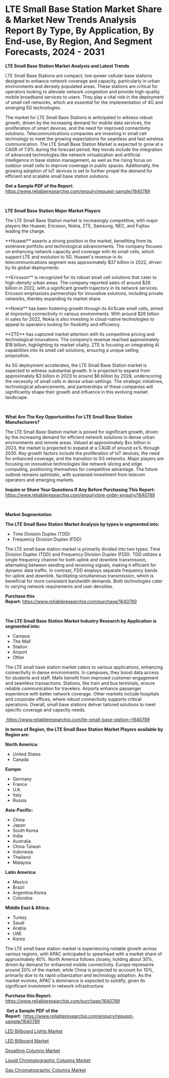 <p><h1>LTE Small Base Station Market Share & Market New Trends Analysis Report By Type, By Application, By End-use, By Region, And Segment Forecasts, 2024 - 2031</h1></p><p><strong>LTE Small Base Station Market Analysis and Latest Trends</strong></p>
<p><p>LTE Small Base Stations are compact, low-power cellular base stations designed to enhance network coverage and capacity, particularly in urban environments and densely populated areas. These stations are critical for operators looking to alleviate network congestion and provide high-quality mobile broadband services to users. They play a vital role in the deployment of small cell networks, which are essential for the implementation of 4G and emerging 5G technologies.</p><p>The market for LTE Small Base Stations is anticipated to witness robust growth, driven by the increasing demand for mobile data services, the proliferation of smart devices, and the need for improved connectivity solutions. Telecommunications companies are investing in small cell technology to meet the growing expectations for seamless and fast wireless communication. The LTE Small Base Station Market is expected to grow at a CAGR of 7.9% during the forecast period. Key trends include the integration of advanced technologies like network virtualization and artificial intelligence in base station management, as well as the rising focus on outdoor small cells to improve coverage in public spaces. Additionally, the growing adoption of IoT devices is set to further propel the demand for efficient and scalable small base station solutions.</p></p>
<p><strong>Get a Sample PDF of the Report:&nbsp;</strong> <a href="https://www.reliableresearchiq.com/enquiry/request-sample/1640789?utm_campaign=1260&utm_medium=2&utm_source=Github&utm_content=ia&utm_term=25092024&utm_id=lte-small-base-station">https://www.reliableresearchiq.com/enquiry/request-sample/1640789</a></p>
<p>&nbsp;</p>
<p><strong>LTE Small Base Station Major Market Players</strong></p>
<p><p>The LTE Small Base Station market is increasingly competitive, with major players like Huawei, Ericsson, Nokia, ZTE, Samsung, NEC, and Fujitsu leading the charge. </p><p>**Huawei** asserts a strong position in the market, benefiting from its extensive portfolio and technological advancements. The company focuses on enhancing network capacity and coverage with its small cells, which support LTE and evolution to 5G. Huawei's revenue in its telecommunications segment was approximately $37 billion in 2022, driven by its global deployments.</p><p>**Ericsson** is recognized for its robust small cell solutions that cater to high-density urban areas. The company reported sales of around $26 billion in 2022, with a significant growth trajectory in its network services. Ericsson emphasizes partnerships for innovative solutions, including private networks, thereby expanding its market share.</p><p>**Nokia** has been fostering growth through its AirScale small cells, aimed at improving connectivity in various environments. With around $26 billion in sales for 2022, Nokia is also investing in cloud-native technologies to appeal to operators looking for flexibility and efficiency.</p><p>**ZTE** has captured market attention with its competitive pricing and technological innovations. The company’s revenue reached approximately $18 billion, highlighting its market vitality. ZTE is focusing on integrating AI capabilities into its small cell solutions, ensuring a unique selling proposition.</p><p>As 5G deployment accelerates, the LTE Small Base Station market is expected to witness substantial growth. It is projected to expand from approximately $3 billion in 2023 to around $6 billion by 2028, underscoring the necessity of small cells in dense urban settings. The strategic initiatives, technological advancements, and partnerships of these companies will significantly shape their growth and influence in this evolving market landscape.</p></p>
<p>&nbsp;</p>
<p><strong>What Are The Key Opportunities For LTE Small Base Station Manufacturers?</strong></p>
<p><p>The LTE Small Base Station market is poised for significant growth, driven by the increasing demand for efficient network solutions in dense urban environments and remote areas. Valued at approximately $xx billion in 2023, the market is projected to expand at a CAGR of around xx% through 2030. Key growth factors include the proliferation of IoT devices, the need for enhanced coverage, and the transition to 5G networks. Major players are focusing on innovative technologies like network slicing and edge computing, positioning themselves for competitive advantage. The future outlook remains optimistic, with sustained investment from telecom operators and emerging markets.</p></p>
<p><strong>Inquire or Share Your Questions If Any Before Purchasing This Report:</strong> <a href="https://www.reliableresearchiq.com/enquiry/pre-order-enquiry/1640789?utm_campaign=1260&utm_medium=2&utm_source=Github&utm_content=ia&utm_term=25092024&utm_id=lte-small-base-station">https://www.reliableresearchiq.com/enquiry/pre-order-enquiry/1640789</a></p>
<p>&nbsp;</p>
<p><strong>Market Segmentation</strong></p>
<p><strong>The LTE Small Base Station Market Analysis by types is segmented into:</strong></p>
<p><ul><li>Time Division Duplex (TDD)</li><li>Frequency Division Duplex (FDD)</li></ul></p>
<p><p>The LTE small base station market is primarily divided into two types: Time Division Duplex (TDD) and Frequency Division Duplex (FDD). TDD utilizes a single frequency channel for both uplink and downlink transmission, alternating between sending and receiving signals, making it efficient for dynamic data traffic. In contrast, FDD employs separate frequency bands for uplink and downlink, facilitating simultaneous transmission, which is beneficial for more consistent bandwidth demands. Both technologies cater to varying network requirements and user densities.</p></p>
<p><strong>Purchase this Report:&nbsp;</strong><a href="https://www.reliableresearchiq.com/purchase/1640789?utm_campaign=1260&utm_medium=2&utm_source=Github&utm_content=ia&utm_term=25092024&utm_id=lte-small-base-station">https://www.reliableresearchiq.com/purchase/1640789</a></p>
<p>&nbsp;</p>
<p><strong>The LTE Small Base Station Market Industry Research by Application is segmented into:</strong></p>
<p><ul><li>Campus</li><li>The Mall</li><li>Station</li><li>Airport</li><li>Other</li></ul></p>
<p><p>The LTE small base station market caters to various applications, enhancing connectivity in dense environments. In campuses, they boost data access for students and staff. Malls benefit from improved customer engagement and seamless transactions. Stations, like train and bus terminals, ensure reliable communication for travelers. Airports enhance passenger experience with better network coverage. Other markets include hospitals and corporate offices, where robust connectivity supports critical operations. Overall, small base stations deliver tailored solutions to meet specific coverage and capacity needs.</p></p>
<p><a href="https://www.reliableresearchiq.com/lte-small-base-station-r1640789?utm_campaign=1260&utm_medium=2&utm_source=Github&utm_content=ia&utm_term=25092024&utm_id=lte-small-base-station">&nbsp;https://www.reliableresearchiq.com/lte-small-base-station-r1640789</a></p>
<p><strong>In terms of Region, the LTE Small Base Station Market Players available by Region are:</strong></p>
<p>
    <p> <strong> North America: </strong>
        <ul>
            <li>United States</li>
            <li>Canada</li>
        </ul>
        </p> 
    <p> <strong> Europe: </strong>
        <ul>
            <li>Germany</li>
            <li>France</li>
            <li>U.K.</li>
            <li>Italy</li>
            <li>Russia</li>
        </ul>
        </p> 
    <p> <strong> Asia-Pacific: </strong>
        <ul>
            <li>China</li>
            <li>Japan</li>
            <li>South Korea</li>
            <li>India</li>
            <li>Australia</li>
            <li>China Taiwan</li>
            <li>Indonesia</li>
            <li>Thailand</li>
            <li>Malaysia</li>
        </ul>
        </p> 
    <p> <strong> Latin America: </strong>
        <ul>
            <li>Mexico</li>
            <li>Brazil</li>
            <li>Argentina Korea</li>
            <li>Colombia</li>
        </ul>
        </p> 
    <p> <strong> Middle East & Africa: </strong>
        <ul>
            <li>Turkey</li>
            <li>Saudi</li>
            <li>Arabia</li>
            <li>UAE</li>
            <li>Korea</li>
        </ul>
    </p>
    </p>
<p><p>The LTE small base station market is experiencing notable growth across various regions, with APAC anticipated to spearhead with a market share of approximately 40%. North America follows closely, holding about 30%, driven by demand for enhanced mobile connectivity. Europe represents around 20% of the market, while China is projected to account for 10%, primarily due to its rapid urbanization and technology adoption. As the market evolves, APAC's dominance is expected to solidify, given its significant investment in network infrastructure.</p></p>
<p><strong>Purchase this Report: </strong><a href="https://www.reliableresearchiq.com/purchase/1640789?utm_campaign=1260&utm_medium=2&utm_source=Github&utm_content=ia&utm_term=25092024&utm_id=lte-small-base-station">https://www.reliableresearchiq.com/purchase/1640789</a></p>
<p>&nbsp;<strong>Get a Sample PDF of the Report:&nbsp;&nbsp;</strong><a href="https://www.reliableresearchiq.com/enquiry/request-sample/1640789?utm_campaign=1260&utm_medium=2&utm_source=Github&utm_content=ia&utm_term=25092024&utm_id=lte-small-base-station">https://www.reliableresearchiq.com/enquiry/request-sample/1640789</a></p>
<p><strong></strong></p>
<p><p><a href="https://issuu.com/reportprime-2/docs/led-billboard-lights-market-size-20_2210b0f1b93742?utm_campaign=1260&utm_medium=2&utm_source=Github&utm_content=ia&utm_term=25092024&utm_id=lte-small-base-station">LED Billboard Lights Market</a></p><p><a href="https://issuu.com/reportprime-2/docs/led-billboard-market-size-2030.pptx_e8d134ff60138a?utm_campaign=1260&utm_medium=2&utm_source=Github&utm_content=ia&utm_term=25092024&utm_id=lte-small-base-station">LED Billboard Market</a></p><p><a href="https://www.linkedin.com/pulse/insights-desalting-columns-market-size-which-expanding-104-cagr-asvlf?trackingId=JVaayLtHRi2XTsMD%2FtTluA%3D%3D&utm_campaign=1260&utm_medium=2&utm_source=Github&utm_content=ia&utm_term=25092024&utm_id=lte-small-base-station">Desalting Columns Market</a></p><p><a href="https://www.linkedin.com/pulse/insights-liquid-chromatographic-columns-market-share-competitive-yiese?trackingId=F4mNSBSGTNGm0rhYurgtnw%3D%3D&utm_campaign=1260&utm_medium=2&utm_source=Github&utm_content=ia&utm_term=25092024&utm_id=lte-small-base-station">Liquid Chromatographic Columns Market</a></p><p><a href="https://www.linkedin.com/pulse/gas-chromatographic-columns-market-size-segmentation-trends-growth-fcn7e?trackingId=mEBA5mMbRNSYP36NCBIWwg%3D%3D&utm_campaign=1260&utm_medium=2&utm_source=Github&utm_content=ia&utm_term=25092024&utm_id=lte-small-base-station">Gas Chromatographic Columns Market</a></p></p>